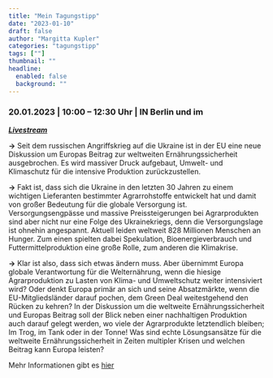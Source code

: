 ```yaml
---
title: "Mein Tagungstipp"
date: "2023-01-10"
draft: false
author: "Margitta Kupler"
categories: "tagungstipp"
tags: [""]
thumbnail: ""
headline:
  enabled: false
  background: ""
---
```


### 20.01.2023 | 10:00 – 12:30 Uhr | IN Berlin und im
_**[Livestream](https://www.youtube.com/watch?v=tAEyUswOPdA)**_

**→** Seit dem russischen Angriffskrieg auf die Ukraine ist in der EU eine
neue Diskussion um Europas Beitrag zur weltweiten Ernährungssicherheit
ausgebrochen. Es wird massiver Druck aufgebaut, Umwelt- und Klimaschutz für
die intensive Produktion zurückzustellen.

<!--more-->

**→** Fakt ist, dass sich die Ukraine in den letzten 30 Jahren zu einem
wichtigen Lieferanten bestimmter Agrarrohstoffe entwickelt hat und damit von
großer Bedeutung für die globale Versorgung ist. Versorgungsengpässe und
massive Preissteigerungen bei Agrarprodukten sind aber nicht nur eine Folge
des Ukrainekriegs, denn die Versorgungslage ist ohnehin angespannt. Aktuell
leiden weltweit 828 Millionen Menschen an Hunger. Zum einen spielten dabei
Spekulation, Bioenergieverbrauch und Futtermittelproduktion eine große Rolle,
zum anderen die Klimakrise.

**→** Klar ist also, dass sich etwas ändern muss. Aber übernimmt Europa
globale Verantwortung für die Welternährung, wenn die hiesige Agrarproduktion
zu Lasten von Klima- und Umweltschutz weiter intensiviert wird? Oder denkt
Europa primär an sich und seine Absatzmärkte, wenn die EU-Mitgliedsländer
darauf pochen, dem Green Deal weitestgehend den Rücken zu kehren? In der
Diskussion um die weltweite Ernährungssicherheit und Europas Beitrag soll der
Blick neben einer nachhaltigen Produktion auch darauf gelegt werden, wo viele
der Agrarprodukte letztendlich bleiben; Im Trog, im Tank oder in der Tonne!
Was sind echte Lösungsansätze für die weltweite Ernährungssicherheit in Zeiten
multipler Krisen und welchen Beitrag kann Europa leisten?

Mehr Informationen gibt es [hier](https://karo3.martin-haeusling.eu/termine/2928-tagung-wieviel-traegt-europa-zur-welternaehrung-bei-in-berlin.html "Alternative Grüne Woche")

